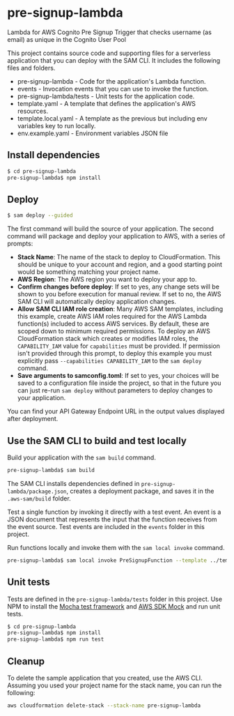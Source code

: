 # pre-signup-lambda

Lambda for AWS Cognito Pre Signup Trigger that checks username (as email) as unique in the Cognito User Pool

This project contains source code and supporting files for a serverless application that you can deploy with the SAM CLI. It includes the following files and folders.

- pre-signup-lambda - Code for the application's Lambda function.
- events - Invocation events that you can use to invoke the function.
- pre-signup-lambda/tests - Unit tests for the application code.
- template.yaml - A template that defines the application's AWS resources.
- template.local.yaml - A template as the previous but including env variables key to run locally.
- env.example.yaml - Environment variables JSON file

## Install dependencies

```bash
$ cd pre-signup-lambda
pre-signup-lambda$ npm install
```

## Deploy

```bash
$ sam deploy --guided
```

The first command will build the source of your application. The second command will package and deploy your application to AWS, with a series of prompts:

* **Stack Name**: The name of the stack to deploy to CloudFormation. This should be unique to your account and region, and a good starting point would be something matching your project name.
* **AWS Region**: The AWS region you want to deploy your app to.
* **Confirm changes before deploy**: If set to yes, any change sets will be shown to you before execution for manual review. If set to no, the AWS SAM CLI will automatically deploy application changes.
* **Allow SAM CLI IAM role creation**: Many AWS SAM templates, including this example, create AWS IAM roles required for the AWS Lambda function(s) included to access AWS services. By default, these are scoped down to minimum required permissions. To deploy an AWS CloudFormation stack which creates or modifies IAM roles, the `CAPABILITY_IAM` value for `capabilities` must be provided. If permission isn't provided through this prompt, to deploy this example you must explicitly pass `--capabilities CAPABILITY_IAM` to the `sam deploy` command.
* **Save arguments to samconfig.toml**: If set to yes, your choices will be saved to a configuration file inside the project, so that in the future you can just re-run `sam deploy` without parameters to deploy changes to your application.

You can find your API Gateway Endpoint URL in the output values displayed after deployment.

## Use the SAM CLI to build and test locally

Build your application with the `sam build` command.

```bash
pre-signup-lambda$ sam build
```

The SAM CLI installs dependencies defined in `pre-signup-lambda/package.json`, creates a deployment package, and saves it in the `.aws-sam/build` folder.

Test a single function by invoking it directly with a test event. An event is a JSON document that represents the input that the function receives from the event source. Test events are included in the `events` folder in this project.

Run functions locally and invoke them with the `sam local invoke` command.

```bash
pre-signup-lambda$ sam local invoke PreSignupFunction --template ../template.local.yaml --env-vars ../env.example.json -e ../events/event.json
```

## Unit tests

Tests are defined in the `pre-signup-lambda/tests` folder in this project. Use NPM to install the [Mocha test framework](https://mochajs.org/) and [AWS SDK Mock](https://github.com/dwyl/aws-sdk-mock)  and run unit tests.

```bash
$ cd pre-signup-lambda
pre-signup-lambda$ npm install
pre-signup-lambda$ npm run test
```

## Cleanup

To delete the sample application that you created, use the AWS CLI. Assuming you used your project name for the stack name, you can run the following:

```bash
aws cloudformation delete-stack --stack-name pre-signup-lambda
```
